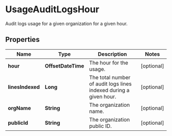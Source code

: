 # UsageAuditLogsHour

Audit logs usage for a given organization for a given hour.

## Properties

| Name             | Type               | Description                                                       | Notes      |
| ---------------- | ------------------ | ----------------------------------------------------------------- | ---------- |
| **hour**         | **OffsetDateTime** | The hour for the usage.                                           | [optional] |
| **linesIndexed** | **Long**           | The total number of audit logs lines indexed during a given hour. | [optional] |
| **orgName**      | **String**         | The organization name.                                            | [optional] |
| **publicId**     | **String**         | The organization public ID.                                       | [optional] |
